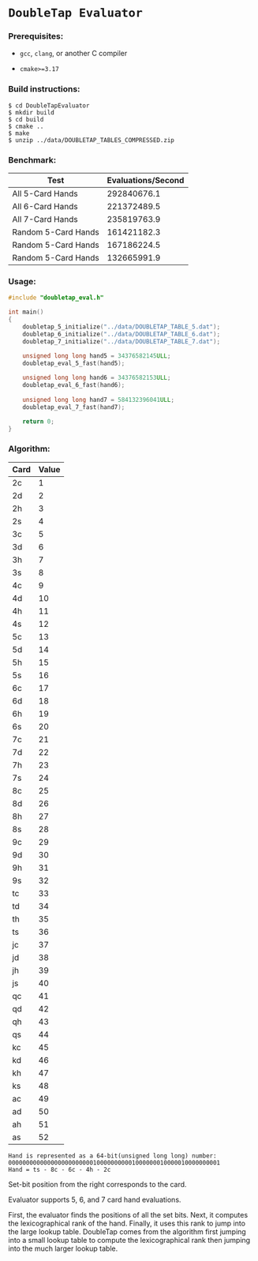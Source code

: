 `DoubleTap Evaluator`
=

### Prerequisites:
- `gcc`, `clang`, or another C compiler

- `cmake>=3.17`

### Build instructions:
```shell
$ cd DoubleTapEvaluator
$ mkdir build
$ cd build
$ cmake ..
$ make
$ unzip ../data/DOUBLETAP_TABLES_COMPRESSED.zip 
```

### Benchmark:
|       Test          | Evaluations/Second |
| ----------------    | ------------------ |
| All 5-Card Hands    |     292840676.1    |
| All 6-Card Hands    |     221372489.5    |
| All 7-Card Hands    |     235819763.9    |
| Random 5-Card Hands |     161421182.3    |
| Random 5-Card Hands |     167186224.5    |
| Random 5-Card Hands |     132665991.9    |

### Usage:
```c
#include "doubletap_eval.h"

int main()
{
    doubletap_5_initialize("../data/DOUBLETAP_TABLE_5.dat");
    doubletap_6_initialize("../data/DOUBLETAP_TABLE_6.dat");
    doubletap_7_initialize("../data/DOUBLETAP_TABLE_7.dat");

    unsigned long long hand5 = 34376582145ULL;
    doubletap_eval_5_fast(hand5);
    
    unsigned long long hand6 = 34376582153ULL;
    doubletap_eval_6_fast(hand6);
    
    unsigned long long hand7 = 584132396041ULL;
    doubletap_eval_7_fast(hand7);

    return 0;
}
```

### Algorithm:

| Card  | Value |
| ----- | ----- |
|  2c   |    1  |
|  2d   |    2  |
|  2h   |    3  |
|  2s   |    4  |
|  3c   |    5  |
|  3d   |    6  |
|  3h   |    7  |
|  3s   |    8  |
|  4c   |    9  |
|  4d   |   10  |
|  4h   |   11  |
|  4s   |   12  |
|  5c   |   13  |
|  5d   |   14  |
|  5h   |   15  |
|  5s   |   16  |
|  6c   |   17  |
|  6d   |   18  |
|  6h   |   19  |
|  6s   |   20  |
|  7c   |   21  |
|  7d   |   22  |
|  7h   |   23  |
|  7s   |   24  |
|  8c   |   25  |
|  8d   |   26  |
|  8h   |   27  |
|  8s   |   28  |
|  9c   |   29  |
|  9d   |   30  |
|  9h   |   31  |
|  9s   |   32  |
|  tc   |   33  |
|  td   |   34  |
|  th   |   35  |
|  ts   |   36  |
|  jc   |   37  |
|  jd   |   38  |
|  jh   |   39  |
|  js   |   40  |
|  qc   |   41  |
|  qd   |   42  |
|  qh   |   43  |
|  qs   |   44  |
|  kc   |   45  |
|  kd   |   46  |
|  kh   |   47  |
|  ks   |   48  |
|  ac   |   49  |
|  ad   |   50  |
|  ah   |   51  |
|  as   |   52  |

```
Hand is represented as a 64-bit(unsigned long long) number:
000000000000000000000000100000000001000000010000010000000001
Hand = ts - 8c - 6c - 4h - 2c
```
Set-bit position from the right corresponds to the card.

Evaluator supports 5, 6, and 7 card hand evaluations.

First, the evaluator finds the positions of all the set bits.
Next, it computes the lexicographical rank of the hand.
Finally, it uses this rank to jump into the large lookup table.
DoubleTap comes from the algorithm first jumping into a small
lookup table to compute the lexicographical rank then jumping
into the much larger lookup table.
